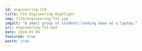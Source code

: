 ```yaml
---
id: engineering-f24
title: F24 Engineering Highlight
img: film/engineering-f24.jpg
imgalt: "A small group of students looking down at a laptop."
src: engineering-f24.mp4
date: 2024-05-09
featured: true
watch: true
---
```

